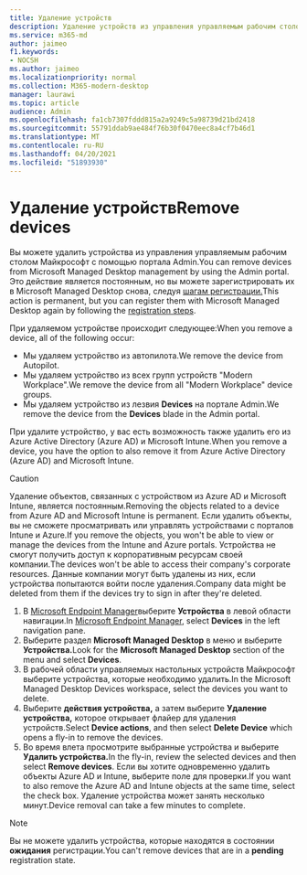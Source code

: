 ```yaml
---
title: Удаление устройств
description: Удаление устройств из управления управляемым рабочим столом Майкрософт
ms.service: m365-md
author: jaimeo
f1.keywords:
- NOCSH
ms.author: jaimeo
ms.localizationpriority: normal
ms.collection: M365-modern-desktop
manager: laurawi
ms.topic: article
audience: Admin
ms.openlocfilehash: fa1cb7307fddd815a2a9249c5a98739d21bd2418
ms.sourcegitcommit: 55791ddab9ae484f76b30f0470eec8a4cf7b46d1
ms.translationtype: MT
ms.contentlocale: ru-RU
ms.lasthandoff: 04/20/2021
ms.locfileid: "51893930"
---
```

# <a name="remove-devices"></a><span data-ttu-id="ed2fb-103">Удаление устройств</span><span class="sxs-lookup"><span data-stu-id="ed2fb-103">Remove devices</span></span>

<span data-ttu-id="ed2fb-104">Вы можете удалить устройства из управления управляемым рабочим столом Майкрософт с помощью портала Admin.</span><span class="sxs-lookup"><span data-stu-id="ed2fb-104">You can remove devices from Microsoft Managed Desktop management by using the Admin portal.</span></span> <span data-ttu-id="ed2fb-105">Это действие является постоянным, но вы можете зарегистрировать их в Microsoft Managed Desktop снова, следуя [шагам регистрации.](../get-started/register-devices-self.md)</span><span class="sxs-lookup"><span data-stu-id="ed2fb-105">This action is permanent, but you can register them with Microsoft Managed Desktop again by following the [registration steps](../get-started/register-devices-self.md).</span></span>

<span data-ttu-id="ed2fb-106">При удаляемом устройстве происходит следующее:</span><span class="sxs-lookup"><span data-stu-id="ed2fb-106">When you remove a device, all of the following occur:</span></span>

- <span data-ttu-id="ed2fb-107">Мы удаляем устройство из автопилота.</span><span class="sxs-lookup"><span data-stu-id="ed2fb-107">We remove the device from Autopilot.</span></span>
- <span data-ttu-id="ed2fb-108">Мы удаляем устройство из всех групп устройств "Modern Workplace".</span><span class="sxs-lookup"><span data-stu-id="ed2fb-108">We remove the device from  all "Modern Workplace" device groups.</span></span>
- <span data-ttu-id="ed2fb-109">Мы удаляем устройство из лезвия **Devices** на портале Admin.</span><span class="sxs-lookup"><span data-stu-id="ed2fb-109">We remove the device from the **Devices** blade in the Admin portal.</span></span>

<span data-ttu-id="ed2fb-110">При удалите устройство, у вас есть возможность также удалить его из Azure Active Directory (Azure AD) и Microsoft Intune.</span><span class="sxs-lookup"><span data-stu-id="ed2fb-110">When you remove a device, you have the option to also remove it from Azure Active Directory (Azure AD) and Microsoft Intune.</span></span>
 
> [!CAUTION]
> <span data-ttu-id="ed2fb-111">Удаление объектов, связанных с устройством из Azure AD и Microsoft Intune, является постоянным.</span><span class="sxs-lookup"><span data-stu-id="ed2fb-111">Removing the objects related to a device from Azure AD and Microsoft Intune is permanent.</span></span> <span data-ttu-id="ed2fb-112">Если удалить объекты, вы не сможете просматривать или управлять устройствами с порталов Intune и Azure.</span><span class="sxs-lookup"><span data-stu-id="ed2fb-112">If you remove the objects, you won't be able to view or manage the devices from the Intune and Azure portals.</span></span> <span data-ttu-id="ed2fb-113">Устройства не смогут получить доступ к корпоративным ресурсам своей компании.</span><span class="sxs-lookup"><span data-stu-id="ed2fb-113">The devices won't be able to access their company's corporate resources.</span></span> <span data-ttu-id="ed2fb-114">Данные компании могут быть удалены из них, если устройства попытаются войти после удаления.</span><span class="sxs-lookup"><span data-stu-id="ed2fb-114">Company data might be deleted from them if the devices try to sign in after they're deleted.</span></span>

1. <span data-ttu-id="ed2fb-115">В [Microsoft Endpoint Manager](https://endpoint.microsoft.com/)выберите **Устройства** в левой области навигации.</span><span class="sxs-lookup"><span data-stu-id="ed2fb-115">In [Microsoft Endpoint Manager](https://endpoint.microsoft.com/), select **Devices** in the left navigation pane.</span></span>
2. <span data-ttu-id="ed2fb-116">Выберите раздел **Microsoft Managed Desktop** в меню и выберите **Устройства.**</span><span class="sxs-lookup"><span data-stu-id="ed2fb-116">Look for the **Microsoft Managed Desktop** section of the menu and select **Devices**.</span></span>
3. <span data-ttu-id="ed2fb-117">В рабочей области управляемых настольных устройств Майкрософт выберите устройства, которые необходимо удалить.</span><span class="sxs-lookup"><span data-stu-id="ed2fb-117">In the Microsoft Managed Desktop Devices workspace, select the devices you want to delete.</span></span>
4. <span data-ttu-id="ed2fb-118">Выберите **действия устройства,** а затем выберите **Удаление устройства,** которое открывает флайер для удаления устройств.</span><span class="sxs-lookup"><span data-stu-id="ed2fb-118">Select **Device actions**, and then select **Delete Device** which opens a fly-in to remove the devices.</span></span>
5. <span data-ttu-id="ed2fb-119">Во время влета просмотрите выбранные устройства и выберите **Удалить устройства.**</span><span class="sxs-lookup"><span data-stu-id="ed2fb-119">In the fly-in, review the selected devices and then select **Remove devices**.</span></span> <span data-ttu-id="ed2fb-120">Если вы хотите одновременно удалить объекты Azure AD и Intune, выберите поле для проверки.</span><span class="sxs-lookup"><span data-stu-id="ed2fb-120">If you want to also remove the Azure AD and Intune objects at the same time, select the check box.</span></span> <span data-ttu-id="ed2fb-121">Удаление устройства может занять несколько минут.</span><span class="sxs-lookup"><span data-stu-id="ed2fb-121">Device removal can take a few minutes to complete.</span></span>

> [!NOTE]
> <span data-ttu-id="ed2fb-122">Вы не можете удалить устройства, которые находятся в состоянии **ожидания** регистрации.</span><span class="sxs-lookup"><span data-stu-id="ed2fb-122">You can't remove devices that are in a **pending** registration state.</span></span>